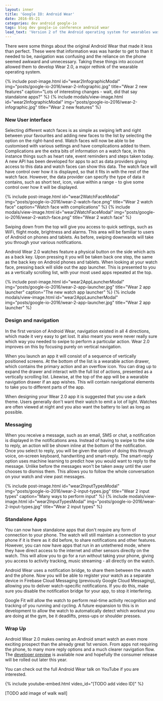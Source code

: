 ```yaml
---
layout: inner
title: 'Google IO: Android Wear'
date: 2016-05-21
categories: dev android google-io
tags: blog dev google-io conference android wear
lead_text: 'Version 2 of the Android operating system for wearables was announced at this year''s Google IO. It boasts a complete design and navigation overhaul, more powerful watch faces and standalone apps.'
---
```


There were some things about the original Android Wear that made it less than perfect. These were that information was was harder to get to than it needed to be, navigation was confusing and the reliance on the phone seemed awkward and unnecessary. Taking these things into account allowed them to develop Wear 2.0, a major rethink of the wearable operating system.

{% include post-image.html
            id="wear2InfographicModal"
            img="posts/google-io-2016/wear-2-infographic.jpg"
            title="Wear 2 new features"
            caption="Lots of interesting changes - wait, did that say standalone apps?" %}
{% include modals/view-image.html
            id="wear2InfographicModal"
            img="posts/google-io-2016/wear-2-infographic.jpg"
            title="Wear 2 new features" %}

### New User interface

Selecting different watch faces is as simple as swiping left and right between your favourites and adding new faces to the list by selecting the option on the right-hand end. Watch faces will now be able to be customised with various settings and have complications added to them. Complications are the extra bits of information on a watch face, in this instance things such as heart rate, event reminders and steps taken today. A new API has been developed for apps to act as data providers giving access to this data and watch faces can show this data. The watch face will have control over how it is displayed, so that it fits in with the rest of the watch face. However, the data provider can specify the type of data it contains, such as short text, icon, value within a range - to give some control over how it will be displayed.

{% include post-image.html
            id="wear2WatchFaceModal"
            img="posts/google-io-2016/wear-2-watch-face.png"
            title="Wear 2 watch face"
            caption="Watch face with complications" %}
{% include modals/view-image.html
            id="wear2WatchFaceModal"
            img="posts/google-io-2016/wear-2-watch-face.png"
            title="Wear 2 watch face" %}

Swiping down from the top will give you access to quick settings, such as WiFi, flight mode, brightness and alarms. This area will be familiar to users of Android on phones and tablets. As before, swiping downwards will take you through your various notifications.

Android Wear 2.0 watches feature a physical button on the side which acts as a back key. Upon pressing it you will be taken back one step, the same as the back key on Android phones and tablets. When looking at your watch face, pressing back will slide out the app launcher. This is presented to you as a vertically scrolling list, with your most used apps repeated at the top.

{% include post-image.html
            id="wear2AppLauncherModal"
            img="posts/google-io-2016/wear-2-app-launcher.jpg"
            title="Wear 2 app launcher"
            caption="The new watch app launcher" %}
{% include modals/view-image.html
            id="wear2AppLauncherModal"
            img="posts/google-io-2016/wear-2-app-launcher.jpg"
            title="Wear 2 app launcher" %}

### Design and navigation

In the first version of Android Wear, navigation existed in all 4 directions, which made it very easy to get lost. It also meant you were never really sure which way you needed to swipe to perform a particular action. Wear 2.0 improves on this by focusing purely on vertical navigation.

When you launch an app it will consist of a sequence of vertically positioned screens. At the bottom of the list is a wearable action drawer, which contains the primary action and an overflow icon. You can drag up to expand the drawer and interact with the full list of actions, presented as a vertically scrolling list. Likewise, at the top of the app will be a wearable navigation drawer if an app wishes. This will contain navigational elements to take you to different parts of the app.

When designing your Wear 2.0 app it is suggested that you use a dark theme. Users generally don't want their watch to emit a lot of light. Watches are often viewed at night and you also want the battery to last as long as possible.

### Messaging

When you receive a message, such as an email, SMS or chat, a notification is displayed in the notifications area. Instead of having to swipe to the side to reply, an action will be shown inline at the bottom of the notification. Once you select to reply, you will be given the option of doing this through voice, on-screen keyboard, handwriting and smart-reply. The smart-reply option uses machine learning to predict how you would want to reply to the message. Unlike before the messages won't be taken away until the user chooses to dismiss them. This allows you to follow the whole conversation on your watch and view past messages.

{% include post-image.html
            id="wear2InputTypesModal"
            img="posts/google-io-2016/wear-2-input-types.jpg"
            title="Wear 2 input types"
            caption="Many ways to perform input" %}
{% include modals/view-image.html
            id="wear2InputTypesModal"
            img="posts/google-io-2016/wear-2-input-types.jpg"
            title="Wear 2 input types" %}

### Standalone Apps

You can now have standalone apps that don't require any form of connection to your phone. The watch will still maintain a connection to your phone if it is there as it did before, to share notifications and other features. However, you can now have apps that run in an untethered mode, where they have direct access to the internet and other sensors directly on the watch. This will allow you to go for a run without taking your phone, giving you access to activity tracking, music streaming - all directly on the watch.

Android Wear uses a notification bridge, to share them between the watch and the phone. Now you will be able to register your watch as a separate device in Firebase Cloud Messaging (previously Google Cloud Messaging), allowing you to deliver watch-specific notifications. If you do this, make sure you disable the notification bridge for your app, to stop it interfering.

Google Fit will allow the watch to perform real-time activity recognition and tracking of you running and cycling. A future expansion to this is in development to allow the watch to automatically detect which workout you are doing at the gym, be it deadlifts, press-ups or shoulder presses.

### Wrap Up

Android Wear 2.0 makes owning an Android smart watch an even more exciting prospect than the already great 1st version. From apps not requiring the phone, to many more reply options and a much clearer navigation flow. The [developer preview](https://developer.android.com/wear/preview/index.html) is available now and hopefully the consumer release will be rolled out later this year.

You can check out the full Android Wear talk on YouTube if you are interested.

{% include youtube-embed.html
            video_id="[TODO add video ID]" %}

[TODO add image of walk wall]
